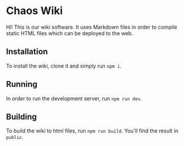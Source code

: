 # Chaos Wiki
Hi! This is our wiki software. It uses Markdown files in order to compile static HTML files which can be deployed to the web.

## Installation
To install the wiki, clone it and simply run `npm i`.

## Running
In order to run the development server, run `npm run dev`.

## Building
To build the wiki to html files, run `npm run build`. You'll find the result in `public`.